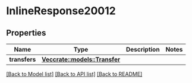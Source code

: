 # InlineResponse20012

## Properties

Name | Type | Description | Notes
------------ | ------------- | ------------- | -------------
**transfers** | [**Vec<crate::models::Transfer>**](transfer.md) |  | 

[[Back to Model list]](../README.md#documentation-for-models) [[Back to API list]](../README.md#documentation-for-api-endpoints) [[Back to README]](../README.md)


